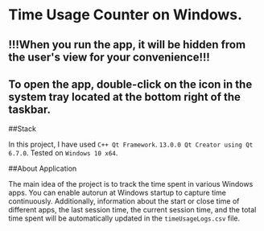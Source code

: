 # Time Usage Counter on Windows.

## !!!When you run the app, it will be hidden from the user's view for your convenience!!!
## To open the app, double-click on the icon in the system tray located at the bottom right of the taskbar.

##Stack

In this project, I have used ```C++ Qt Framework```. ```13.0.0 Qt Creator using Qt 6.7.0```.
Tested on ```Windows 10 x64```.

##About Application

The main idea of the project is to track the time spent in various Windows apps. 
You can enable autorun at Windows startup to capture time continuously. 
Additionally, information about the start or close time of different apps, the last session time, the current session time, 
and the total time spent will be automatically updated in the ```timeUsageLogs.csv``` file.
